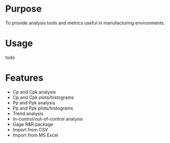 # Purpose

To provide analysis tools and metrics useful in manufacturing environments.

# Usage

todo

# Features

 * Cp and Cpk analysis
 * Cp and Cpk plots/histograms
 * Pp and Ppk analysis
 * Pp and Ppk plots/histograms
 * Trend analysis
 * In-control/out-of-control analysis
 * Gage R&R package
 * Import from CSV
 * Import from MS Excel
